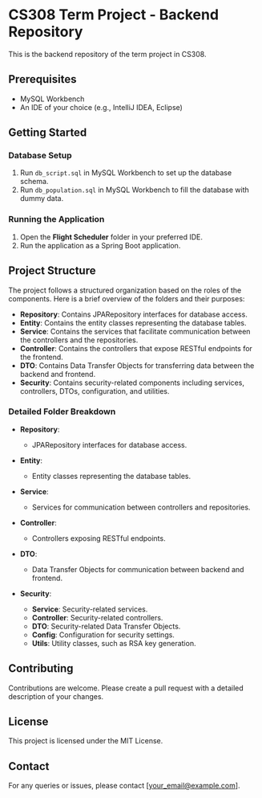 # CS308 Term Project - Backend Repository

This is the backend repository of the term project in CS308.

## Prerequisites

- MySQL Workbench
- An IDE of your choice (e.g., IntelliJ IDEA, Eclipse)

## Getting Started

### Database Setup

1. Run `db_script.sql` in MySQL Workbench to set up the database schema.
2. Run `db_population.sql` in MySQL Workbench to fill the database with dummy data.

### Running the Application

1. Open the **Flight Scheduler** folder in your preferred IDE.
2. Run the application as a Spring Boot application.

## Project Structure

The project follows a structured organization based on the roles of the components. Here is a brief overview of the folders and their purposes:

- **Repository**: Contains JPARepository interfaces for database access.
- **Entity**: Contains the entity classes representing the database tables.
- **Service**: Contains the services that facilitate communication between the controllers and the repositories.
- **Controller**: Contains the controllers that expose RESTful endpoints for the frontend.
- **DTO**: Contains Data Transfer Objects for transferring data between the backend and frontend.
- **Security**: Contains security-related components including services, controllers, DTOs, configuration, and utilities.

### Detailed Folder Breakdown

- **Repository**:
  - JPARepository interfaces for database access.
  
- **Entity**:
  - Entity classes representing the database tables.
  
- **Service**:
  - Services for communication between controllers and repositories.
  
- **Controller**:
  - Controllers exposing RESTful endpoints.
  
- **DTO**:
  - Data Transfer Objects for communication between backend and frontend.
  
- **Security**:
  - **Service**: Security-related services.
  - **Controller**: Security-related controllers.
  - **DTO**: Security-related Data Transfer Objects.
  - **Config**: Configuration for security settings.
  - **Utils**: Utility classes, such as RSA key generation.

## Contributing

Contributions are welcome. Please create a pull request with a detailed description of your changes.

## License

This project is licensed under the MIT License.

## Contact

For any queries or issues, please contact [your_email@example.com].
